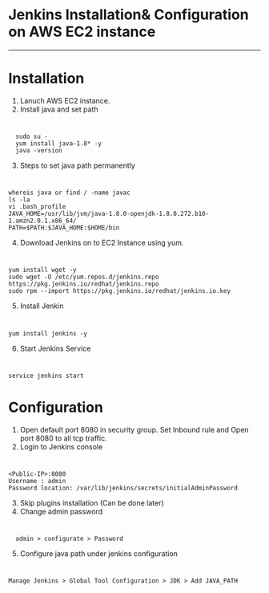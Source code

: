 # Jenkins Installation& Configuration on AWS EC2 instance
*******************************************************************

# Installation 

1. Lanuch AWS EC2 instance.
2. Install java and set path
#
	  sudo su -
	  yum install java-1.8* -y
	  java -version
3. Steps to set java path permanently
#
	whereis java or find / -name javac
	ls -la
	vi .bash_profile
	JAVA_HOME=/usr/lib/jvm/java-1.8.0-openjdk-1.8.0.272.b10-1.amzn2.0.1.x86_64/
	PATH=$PATH:$JAVA_HOME:$HOME/bin
4. Download Jenkins on to EC2 Instance using yum.
  #  
    yum install wget -y 
    sudo wget -O /etc/yum.repos.d/jenkins.repo https://pkg.jenkins.io/redhat/jenkins.repo
    sudo rpm --import https://pkg.jenkins.io/redhat/jenkins.io.key
	
5. Install Jenkin
#
	yum install jenkins -y
6. Start Jenkins Service
#
	service jenkins start
	

# Configuration

1. Open default port 8080 in security group. Set Inbound rule and Open port 8080 to all tcp traffic.
2. Login to Jenkins console
#
	<Public-IP>:8080
	Username : admin
	Password location: /var/lib/jenkins/secrets/initialAdminPassword
3. Skip plugins installation (Can be done later)
4. Change admin password
  #
	  admin > configurate > Password
5. Configure java path under jenkins configuration
  #
	Manage Jenkins > Global Tool Configuration > JDK > Add JAVA_PATH
	
